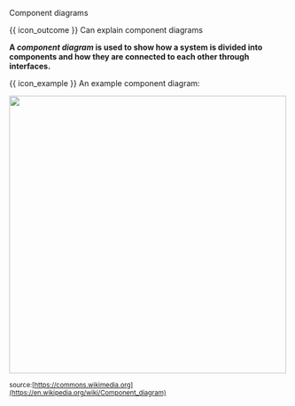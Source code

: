<span id="title">Component diagrams</span>

<span id="prereqs"></span>

<span id="outcomes">{{ icon_outcome }} Can explain component diagrams</span>

<div id="body">

**A _component diagram_ is used to show how a system is divided into components and how they are connected to each other through interfaces.**

<box>

{{ icon_example }} An example component diagram:

<img src="{{baseUrl}}/modeling/modelingStructures/componentDiagrams/images/diagram.png" height="500" /><br>

<sub>source:[https://commons.wikimedia.org](https://en.wikipedia.org/wiki/Component_diagram)</sub>

</box>
</div>

<div id="extras">
</div>
